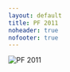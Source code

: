 ```yaml
---
layout: default
title: PF 2011
noheader: true
nofooter: true
---
```


![PF 2011](/static/content/pf2011/PF2011_scan_800px.jpg)
